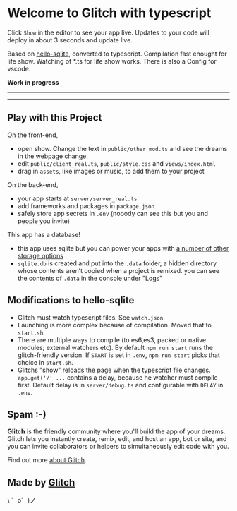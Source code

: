 Welcome to Glitch with typescript
=================

Click `Show` in the editor to see your app live. Updates to your code will deploy in about 3 seconds and update live.

Based on [hello-sqlite](https://glitch.com/edit/#!/hello-sqlite?path=README.md:1:0), converted to typescript.
Compilation fast enought for life show. Watching of *.ts for life show works. There is also a Config for vscode.

**Work in progress**

---

---

Play with this Project
------------

On the front-end,
- open show. Change the text in `public/other_mod.ts` and see the dreams in the webpage change.
- edit `public/client_real.ts`, `public/style.css` and `views/index.html`
- drag in `assets`, like images or music, to add them to your project

On the back-end,
- your app starts at `server/server_real.ts`
- add frameworks and packages in `package.json`
- safely store app secrets in `.env` (nobody can see this but you and people you invite)

This app has a database!
- this app uses sqlite but you can power your apps with [a number of other storage options](https://glitch.com/storage)
- `sqlite.db` is created and put into the `.data` folder, a hidden directory whose contents aren’t copied when a project is remixed. you can see the contents of `.data` in the console under "Logs"

Modifications to hello-sqlite
-----------------------------

- Glitch must watch typescript files. See `watch.json`.
- Launching is more complex because of compilation. Moved that to `start.sh`.
- There are multiple ways to compile (to es6,es3, packed or native modules; external watchers etc).
By default `npm run start` runs the glitch-friendly version. 
If `START` is set in `.env`, `npm run start` picks that choice in `start.sh`.
- Glitchs "show" reloads the page when the typescript file changes. 
`app.get('/' ...` contains a delay, because he watcher must compile first.
Default delay is in `server/debug.ts` and configurable with `DELAY` in `.env`.

Spam :-)
---------------

**Glitch** is the friendly community where you'll build the app of your dreams. Glitch lets you instantly create, remix, edit, and host an app, bot or site, and you can invite collaborators or helpers to simultaneously edit code with you.

Find out more [about Glitch](https://glitch.com/about).

Made by [Glitch](https://glitch.com/)
-------------------

\ ゜o゜)ノ
